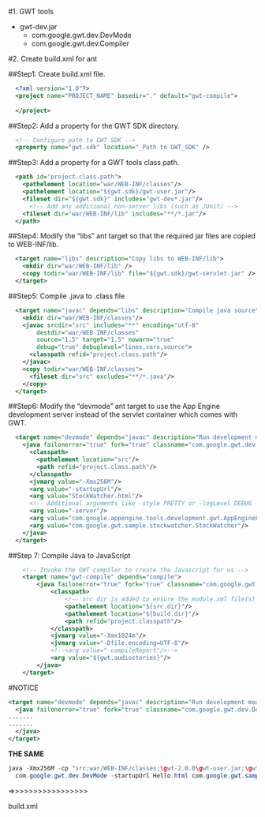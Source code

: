 #1. GWT tools
- gwt-dev.jar
  - com.google.gwt.dev.DevMode
  - com.google.gwt.dev.Compiler

#2. Create build.xml for ant 

##Step1: Create build.xml file.

```xml
  <?xml version="1.0"?>
  <project name="PROJECT_NAME" basedir="." default="gwt-compile">
  
  </project>
```

##Step2: Add a property for the GWT SDK directory.

```xml
  <!-- Configure path to GWT SDK -->
  <property name="gwt.sdk" location="_Path to GWT_SDK" />
```

##Step3: Add a property for a GWT tools class path.
```xml
  <path id="project.class.path">
    <pathelement location="war/WEB-INF/classes"/>
    <pathelement location="${gwt.sdk}/gwt-user.jar"/>
    <fileset dir="${gwt.sdk}" includes="gwt-dev*.jar"/>
      <!-- Add any additional non-server libs (such as JUnit) -->
    <fileset dir="war/WEB-INF/lib" includes="**/*.jar"/>
  </path>
```

##Step4: Modify the “libs” ant target so that the required jar files are copied to WEB-INF/lib.
```xml
  <target name="libs" description="Copy libs to WEB-INF/lib">
    <mkdir dir="war/WEB-INF/lib" />
    <copy todir="war/WEB-INF/lib" file="${gwt.sdk}/gwt-servlet.jar" />
  </target>
```

##Step5: Compile .java to .class file

```xml
  <target name="javac" depends="libs" description="Compile java source">
    <mkdir dir="war/WEB-INF/classes"/>
    <javac srcdir="src" includes="**" encoding="utf-8"
        destdir="war/WEB-INF/classes"
        source="1.5" target="1.5" nowarn="true"
        debug="true" debuglevel="lines,vars,source">
      <classpath refid="project.class.path"/>
    </javac>
    <copy todir="war/WEB-INF/classes">
      <fileset dir="src" excludes="**/*.java"/>
    </copy>
  </target>
```

##Step6: Modify the “devmode” ant target to use the App Engine development server instead of the servlet container which comes with GWT.
```xml
  <target name="devmode" depends="javac" description="Run development mode"">
    <java failonerror="true" fork="true" classname="com.google.gwt.dev.DevMode"">
      <classpath>
        <pathelement location="src"/>
        <path refid="project.class.path"/>
      </classpath>
      <jvmarg value="-Xmx256M"/>
      <arg value="-startupUrl"/>
      <arg value="StockWatcher.html"/>
      <!-- Additional arguments like -style PRETTY or -logLevel DEBUG -->
      <arg value="-server"/>
      <arg value="com.google.appengine.tools.development.gwt.AppEngineLauncher"/>
      <arg value="com.google.gwt.sample.stockwatcher.StockWatcher"/>
    </java>
  </target>
```

##Step 7: Compile Java to JavaScript

```xml
    <!-- Invoke the GWT compiler to create the Javascript for us -->
    <target name="gwt-compile" depends="compile">
        <java failonerror="true" fork="true" classname="com.google.gwt.dev.Compiler">
            <classpath>
                <!-- src dir is added to ensure the module.xml file(s) are on the classpath -->
                <pathelement location="${src.dir}"/>
                <pathelement location="${build.dir}"/>
                <path refid="project.classpath"/>
            </classpath>
            <jvmarg value="-Xmx1024m"/>
            <jvmarg value="-Dfile.encoding=UTF-8"/>
            <!--<arg value="-compileReport"/>-->
            <arg value="${gwt.audiostories}"/>
        </java>
    </target>
```


#NOTICE

```xml
<target name="devmode" depends="javac" description="Run development mode">
  <java failonerror="true" fork="true" classname="com.google.gwt.dev.DevMode">
.......
.......
  </java>
</target>
```
**THE SAME**
```java
java -Xmx256M -cp "src;war/WEB-INF/classes;\gwt-2.0.0\gwt-user.jar;\gwt-2.0.0\gwt-dev.jar"
  com.google.gwt.dev.DevMode -startupUrl Hello.html com.google.gwt.sample.hello.Hello
```



=>>>>>>>>>>>>>>>>>

build.xml
```xml

```
